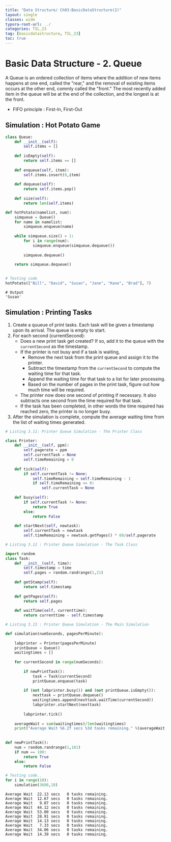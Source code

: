 ```yaml
---
title: "Data Structure/ Ch03:BasicDataStructure(2)"
layout: single
classes: wide
typora-root-url: ../
categories: TIL_23
tag: [basicdatastructure, TIL_23]
toc: true
---
```


# Basic Data Structure - 2. Queue

A Queue is an ordered collection of items where the addition of new items happens at one end, called the "rear," and the removal of existing items occurs at the other end, commly called the "front." The most recently added item in the queue will be at the end of the collection, and the longest is at the front.

* FIFO principle : First-In, First-Out



## Simulation : Hot Potato Game


```python
class Queue:
    def __init__(self):
        self.items = []
        
    def isEmpty(self):
        return self.items == []
    
    def enqueue(self, item):
        self.items.insert(0,item)
        
    def dequeue(self):
        return self.items.pop()
    
    def size(self):
        return len(self.items)
```


```python
def hotPotato(namelist, num):
    simqueue = Queue()
    for name in namelist:
        simqueue.enqueue(name)
        
    while simqueue.size() > 1:
        for i in range(num):
            simqueue.enqueue(simqueue.dequeue())
            
        simqueue.dequeue()
    
    return simqueue.dequeue()
            
```


```python
# Testing code
hotPotato(["Bill", "David", "Susan", "Jane", "Kane", "Brad"], 7)
```


    # Output
    'Susan'



## Simulation : Printing Tasks

1. Create a quueue of print tasks. Each task will be given a timestamp upon its arrival. The queue is empty to start.
2. For each second (currentSecond):
   * Does a new print task get created? If so, add it to the queue with the `currentSecond` as the timestamp.
   * If the printer is not busy and if a task is waiting,
     - Remove the next task from the print queue and assign it to the printer.
     - Subtract the timestamp from the `currentSecond` to compute the waiting time for that task.
     - Append the waiting time for that task to a list for later processing.
     - Based on the number of pages in the print task, figure out how much time will be required.
   * The printer now does one second of printing if necessary. It also subtracts one second from the time required for that task.
   * If the task has been completed, in other words the time required has reached zero, the printer is no longer busy.
3. After the simulation is complete, compute the average waiting time from the list of waiting times generated.


```python
# Listing 3.11: Printer Queue Simulation - The Printer Class

class Printer:
    def __init__(self, ppm):
        self.pagerate = ppm
        self.currentTask = None
        self.timeRemaining = 0
        
    def tick(self):
        if self.currentTask != None:
            self.timeRemaining = self.timeRemaining - 1
            if self.timeRemaining <= 0:
                self.currentTask = None
                
    def busy(self):
        if self.currentTask != None:
            return True
        else:
            return False
    
    def startNext(self, newtask):
        self.currentTask = newtask
        self.timeRemaining = newtask.getPages() * 60/self.pagerate
```


```python
# Listing 3.12 : Printer Queue Simulation - The Task Class

import random
class Task:
    def __init__(self, time):
        self.timestamp = time
        self.pages = random.randrange(1,21)
    
    def getStamp(self):
        return self.timestamp
    
    def getPages(self):
        return self.pages
    
    def waitTime(self, currenttime):
        return currenttime - self.timestamp
```


```python
# Listing 3.13 : Printer Queue Simulation - The Main Simulation

def simulation(numSeconds, pagesPerMinute):
    
    labprinter = Printer(pagesPerMinute)
    printQueue = Queue()
    waitingtimes = []
    
    for currentSecond in range(numSeconds):
        
        if newPrintTask():
            task = Task(currentSecond)
            printQueue.enqueue(task)
            
        if (not labprinter.busy()) and (not printQueue.isEmpty()):
            nexttask = printQueue.dequeue()
            waitingtimes.append(nexttask.waitTime(currentSecond))
            labprinter.startNext(nexttask)
            
        labprinter.tick()
        
    averageWait = sum(waitingtimes)/len(waitingtimes)
    print("Average Wait %6.2f secs %3d tasks remaining." %(averageWait, printQueue.size()))
    
    
def newPrintTask():
    num = random.randrange(1,181)
    if num == 180:
        return True
    else:
        return False
```


```python
# Testing code..
for i in range(10):
    simulation(3600,10)
```

    Average Wait  22.13 secs   0 tasks remaining.
    Average Wait  12.67 secs   0 tasks remaining.
    Average Wait   9.07 secs   0 tasks remaining.
    Average Wait  44.12 secs   0 tasks remaining.
    Average Wait  53.00 secs   0 tasks remaining.
    Average Wait  28.91 secs   0 tasks remaining.
    Average Wait  14.13 secs   0 tasks remaining.
    Average Wait   7.33 secs   0 tasks remaining.
    Average Wait  34.06 secs   0 tasks remaining.
    Average Wait  14.39 secs   0 tasks remaining.

